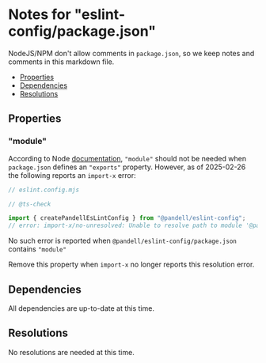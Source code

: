 # Notes for "eslint-config/package.json"

NodeJS/NPM don't allow comments in `package.json`, so we keep
notes and comments in this markdown file.

- [Properties](#properties)
- [Dependencies](#dependencies)
- [Resolutions](#resolutions)

## Properties

### "module"

According to Node [documentation](https://nodejs.org/docs/latest-v22.x/api/packages.html#package-entry-points),
`"module"` should not be needed when `package.json` defines an `"exports"` property.
However, as of 2025-02-26 the following reports an `import-x` error:

```js
// eslint.config.mjs

// @ts-check

import { createPandellEsLintConfig } from "@pandell/eslint-config";
// error: import-x/no-unresolved: Unable to resolve path to module '@pandell/eslint-config'
```

No such error is reported when `@pandell/eslint-config/package.json` contains `"module"`

Remove this property when `import-x` no longer reports this resolution error.

## Dependencies

All dependencies are up-to-date at this time.

## Resolutions

No resolutions are needed at this time.
